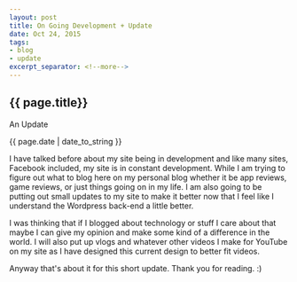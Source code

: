 ```yaml
---
layout: post
title: On Going Development + Update
date: Oct 24, 2015
tags:
- blog
- update
excerpt_separator: <!--more-->
---
```

<h2 class="post-h2">{{ page.title}}</h2>
<p class="post-sub-desc"><span>An Update</span></p>
<p class="post-date"><span>{{ page.date | date_to_string }}</span></p>
<!--more-->
<p>
	I have talked before about my site being in development and like many sites, Facebook included, my site is in constant development. While I am trying to figure out what to blog here on my personal blog whether it be app reviews, game reviews, or just things going on in my life. I am also going to be putting out small updates to my site to make it better now that I feel like I understand the Wordpress back-end a little better.
</p>
<p>
	I was thinking that if I blogged about technology or stuff I care about that maybe I can give my opinion and make some kind of a difference in the world. I will also put up vlogs and whatever other videos I make for YouTube on my site as I have designed this current design to better fit videos.
</p>
<p>
	Anyway that's about it for this short update.
	Thank you for reading. :)
</p>